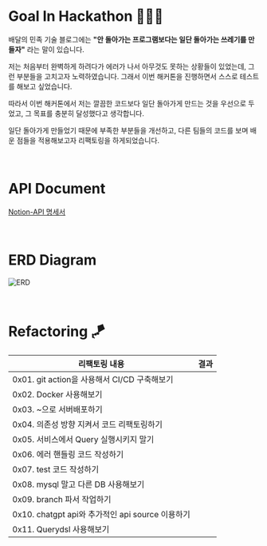 # Goal In Hackathon ⛹🏻‍♀️

배달의 민족 기술 블로그에는 **"안 돌아가는 프로그램보다는 일단 돌아가는 쓰레기를 만들자"** 라는 말이 있습니다.

저는 처음부터 완벽하게 하려다가 에러가 나서 아무것도 못하는 상황들이 있었는데, 그런 부분들을 고치고자 노력하였습니다.
그래서 이번 해커톤을 진행하면서 스스로 테스트를 해보고 싶었습니다.

따라서 이번 해커톤에서 저는 깔끔한 코드보다 일단 돌아가게 만드는 것을 우선으로 두었고, 그 목표를 충분히 달성했다고 생각합니다. 

일단 돌아가게 만들었기 때문에 부족한 부분들을 개선하고, 다른 팀들의 코드를 보며 배운 점들을 적용해보고자 리팩토링을 하게되었습니다.

<br>


# API Document
[Notion-API 명세서](https://thundering-close-f23.notion.site/18a3efffc13e42ab9d8375c5c4eee007?v=a744a8451841440a8e25ec9b88b9a7fd&pvs=4)

<br>

# ERD Diagram
![ERD](https://github.com/SPARCS-Service-Hackathon-2024/A10-backend-refactoring/assets/81948599/d19a873c-8394-4b18-9c56-4679c3e20e22)

<br>

# Refactoring 🪁


| 리팩토링 내용                                  | 결과  |
|------------------------------------------|-----|
| 0x01. git action을 사용해서 CI/CD 구축해보기       |     |
| 0x02. Docker 사용해보기                       |     |
| 0x03. ~으로 서버배포하기                         |     |
| 0x04. 의존성 방향 지켜서 코드 리팩토링하기               |     |
| 0x05. 서비스에서 Query 실행시키지 말기               |     |
| 0x06. 에러 핸들링 코드 작성하기                     |     |
| 0x07. test 코드 작성하기                       |     |
| 0x08. mysql 말고 다른 DB 사용해보기               |     |
| 0x09. branch 파서 작업하기                    |     |
| 0x10. chatgpt api와 추가적인 api source 이용하기 |     |
| 0x11. Querydsl 사용해보기                     |     |
